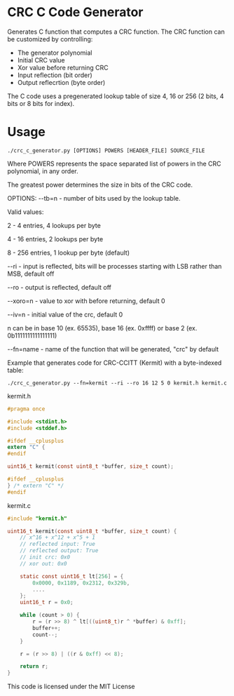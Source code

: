 # CRC C Code Generator
Generates C function that computes a CRC function.
The CRC function can be customized by controlling:
 - The generator polynomial
 - Initial CRC value
 - Xor value before returning CRC
 - Input reflection (bit order)
 - Output reflecrtion (byte order)

The C code uses a pregenerated lookup table of size 4, 16 or 256 (2 bits, 4 bits
or 8 bits for index).

# Usage
`./crc_c_generator.py [OPTIONS] POWERS [HEADER_FILE] SOURCE_FILE`

Where POWERS represents the space separated list of powers in the CRC polynomial, in any order.

The greatest power determines the size in bits of the CRC code.


OPTIONS:
--tb=n - number of bits used by the lookup table.

Valid values:

2 - 4 entries, 4 lookups per byte

4 - 16 entries, 2 lookups per byte

8 - 256 entries, 1 lookup per byte (default)

--ri - input is reflected, bits will be processes starting with LSB rather than MSB, default off

--ro - output is reflected, default off

--xoro=n - value to xor with before returning, default 0

--iv=n - initial value of the crc, default 0

n can be in base 10 (ex. 65535), base 16 (ex. 0xffff) or base 2 (ex. 0b1111111111111111)

--fn=name - name of the function that will be generated, "crc" by default

Example that generates code for CRC-CCITT (Kermit) with a byte-indexed table:

`./crc_c_generator.py --fn=kermit --ri --ro 16 12 5 0 kermit.h kermit.c`

kermit.h
```C
#pragma once

#include <stdint.h>
#include <stddef.h>

#ifdef __cplusplus
extern "C" {
#endif

uint16_t kermit(const uint8_t *buffer, size_t count);

#ifdef __cplusplus
} /* extern "C" */
#endif
```

kermit.c
```C
#include "kermit.h"

uint16_t kermit(const uint8_t *buffer, size_t count) {
    // x^16 + x^12 + x^5 + 1
    // reflected input: True
    // reflected output: True
    // init crc: 0x0
    // xor out: 0x0

    static const uint16_t lt[256] = {
        0x0000, 0x1189, 0x2312, 0x329b,
        ....
    };
    uint16_t r = 0x0;

    while (count > 0) {
        r = (r >> 8) ^ lt[((uint8_t)r ^ *buffer) & 0xff];
        buffer++;
        count--;
    }

    r = (r >> 8) | ((r & 0xff) << 8);

    return r;
}
 ```

This code is licensed under the MIT License

